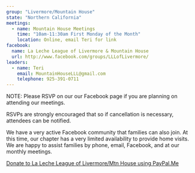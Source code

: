 ```yaml
---
group: "Livermore/Mountain House"
state: "Northern California"
meetings:
  - name: Mountain House Meetings
    time: "10am-11:30am First Monday of the Month"
    location: Online, email Teri for link
facebook: 
  name: La Leche League of Livermore & Mountain House
  url: http://www.facebook.com/groups/LLLofLivermore/
leaders:
  - name: Teri
    email: MountainHouseLLL@gmail.com
    telephone: 925-391-0711
---
```

NOTE: Please RSVP on our our Facebook page if you are planning on attending our meetings.

RSVPs are strongly encouraged that so if cancellation is necessary, attendees can be notified.

We have a very active Facebook community that families can also join. At this time, our chapter has a very limited availability to provide home visits. We are happy to assist families by phone, email, Facebook, and at our monthly meetings.

[Donate to La Leche League of Livermore/Mtn House using PayPal.Me](https://www.paypal.me/mountainhouselll)